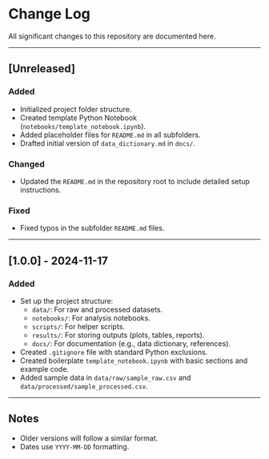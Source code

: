 # Change Log

All significant changes to this repository are documented here.

---

## [Unreleased]
### Added
- Initialized project folder structure.
- Created template Python Notebook (`notebooks/template_notebook.ipynb`).
- Added placeholder files for `README.md` in all subfolders.
- Drafted initial version of `data_dictionary.md` in `docs/`.

### Changed
- Updated the `README.md` in the repository root to include detailed setup instructions.

### Fixed
- Fixed typos in the subfolder `README.md` files.

---

## [1.0.0] - 2024-11-17
### Added
- Set up the project structure:
  - `data/`: For raw and processed datasets.
  - `notebooks/`: For analysis notebooks.
  - `scripts/`: For helper scripts.
  - `results/`: For storing outputs (plots, tables, reports).
  - `docs/`: For documentation (e.g., data dictionary, references).
- Created `.gitignore` file with standard Python exclusions.
- Created boilerplate `template_notebook.ipynb` with basic sections and example code.
- Added sample data in `data/raw/sample_raw.csv` and `data/processed/sample_processed.csv`.

---

## Notes
- Older versions will follow a similar format.
- Dates use `YYYY-MM-DD` formatting.
